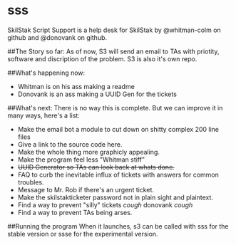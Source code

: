 # sss
SkilStak Script Support is a help desk for SkilStak by @whitman-colm on github and @donovank on github.


##The Story so far:
As of now, S3 will send an email to TAs with priotity, software and discription of the problem. S3 is also it's own repo.

##What's happening now:
* Whitman is on his ass making a readme
* Donovank is an ass making a UUID Gen for the tickets

##What's next:
There is no way this is complete. But we can improve it in many ways, here's a list:
* Make the email bot a module to cut down on shitty complex 200 line files
* Give a link to the source code here.
* Make the whole thing more graphicly appealing.
* Make the program feel less "Whitman stiff"
* ~~UUID Generator so TAs can look back at whats done.~~
* FAQ to curb the inevitable influx of tickets with answers for common troubles.
* Message to Mr. Rob if there's an urgent ticket.
* Make the skilstakticketer password not in plain sight and plaintext.
* Find a way to prevent "silly" tickets *cough* donovank *cough*
* Find a way to prevent TAs being arses.

##Running the program
When it launches, s3 can be called with sss for the stable version or ssse for the experimental version.
